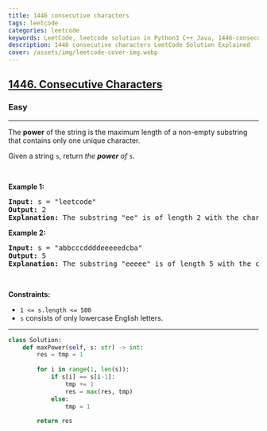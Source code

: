 ```yaml
---
title: 1446 consecutive characters
tags: leetcode
categories: leetcode
keywords: LeetCode, leetcode solution in Python3 C++ Java, 1446-consecutive-characters solution
description: 1446 consecutive characters LeetCode Solution Explained
cover: /assets/img/leetcode-cover-img.webp
---
```



<h2><a href="https://leetcode.com/problems/consecutive-characters/">1446. Consecutive Characters</a></h2><h3>Easy</h3><hr><div><p>The <strong>power</strong> of the string is the maximum length of a non-empty substring that contains only one unique character.</p>

<p>Given a string <code>s</code>, return <em>the <strong>power</strong> of</em> <code>s</code>.</p>

<p>&nbsp;</p>
<p><strong>Example 1:</strong></p>

<pre><strong>Input:</strong> s = "leetcode"
<strong>Output:</strong> 2
<strong>Explanation:</strong> The substring "ee" is of length 2 with the character 'e' only.
</pre>

<p><strong>Example 2:</strong></p>

<pre><strong>Input:</strong> s = "abbcccddddeeeeedcba"
<strong>Output:</strong> 5
<strong>Explanation:</strong> The substring "eeeee" is of length 5 with the character 'e' only.
</pre>

<p>&nbsp;</p>
<p><strong>Constraints:</strong></p>

<ul>
	<li><code>1 &lt;= s.length &lt;= 500</code></li>
	<li><code>s</code> consists of only lowercase English letters.</li>
</ul>
</div>

---




```python
class Solution:
    def maxPower(self, s: str) -> int:
        res = tmp = 1
        
        for i in range(1, len(s)):
            if s[i] == s[i-1]:
                tmp += 1
                res = max(res, tmp)
            else:
                tmp = 1
        
        return res
```
